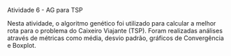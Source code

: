 
Atividade 6 - AG para TSP

 Nesta atividade, o algoritmo genético foi utilizado para calcular a melhor rota para o problema do Caixeiro Viajante (TSP).
 Foram realizadas análises através de métricas como média, desvio padrão, gráficos de Convergência e Boxplot.